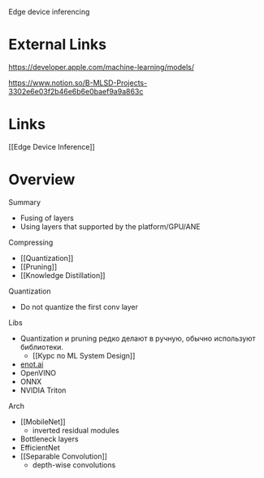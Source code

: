 
Edge device inferencing

# External Links

https://developer.apple.com/machine-learning/models/

https://www.notion.so/B-MLSD-Projects-3302e6e03f2b46e6b6e0baef9a9a863c

# Links

[[Edge Device Inference]]

# Overview

Summary
- Fusing of layers
- Using layers that supported by the platform/GPU/ANE

Compressing
- [[Quantization]]
- [[Pruning]]
- [[Knowledge Distillation]]

Quantization
- Do not quantize the first conv layer

Libs
- Quantization и pruning редко делают в ручную, обычно используют библиотеки.
	- [[Курс по ML System Design]]
- [enot.ai](http://enot.ai)
- OpenVINO
- ONNX
- NVIDIA Triton

Arch
- [[MobileNet]]
	- inverted residual modules
- Bottleneck layers
- EfficientNet
- [[Separable Convolution]]
	- depth-wise convolutions

